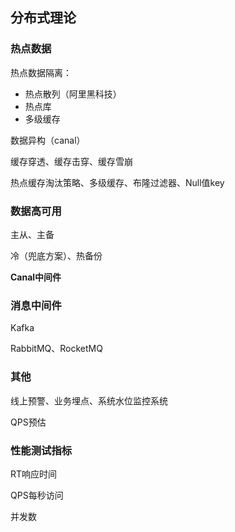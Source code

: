 ## 分布式理论

### 热点数据

热点数据隔离：

- 热点散列（阿里黑科技）
- 热点库
- 多级缓存



数据异构（canal）



缓存穿透、缓存击穿、缓存雪崩

热点缓存淘汰策略、多级缓存、布隆过滤器、Null值key



### 数据高可用

主从、主备

冷（兜底方案）、热备份

**Canal中间件**



### 消息中间件

Kafka

RabbitMQ、RocketMQ



### 其他

线上预警、业务埋点、系统水位监控系统

QPS预估



### 性能测试指标

RT响应时间

QPS每秒访问

并发数
